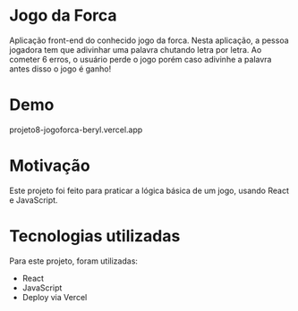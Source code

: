 # Jogo da Forca
Aplicação front-end do conhecido jogo da forca. Nesta aplicação, a pessoa jogadora tem que adivinhar uma palavra chutando letra por letra. Ao cometer 6 erros, o usuário perde o jogo porém caso adivinhe a palavra antes disso o jogo é ganho!

# Demo
projeto8-jogoforca-beryl.vercel.app

# Motivação
Este projeto foi feito para praticar a lógica básica de um jogo, usando React e JavaScript.

# Tecnologias utilizadas
Para este projeto, foram utilizadas:

- React
- JavaScript
- Deploy via Vercel

